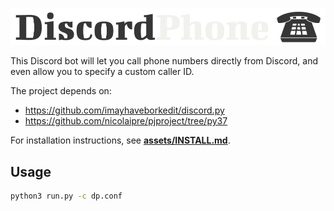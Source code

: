 ![](assets/logo/discordphone.png)

This Discord bot will let you call phone numbers directly from Discord, and even allow you to specify a custom caller ID.

The project depends on:
- https://github.com/imayhaveborkedit/discord.py
- https://github.com/nicolaipre/pjproject/tree/py37

For installation instructions, see [**assets/INSTALL.md**](https://github.com/nicolaipre/DiscordPhone/blob/master/INSTALL.md).

## Usage
```bash
python3 run.py -c dp.conf
```
